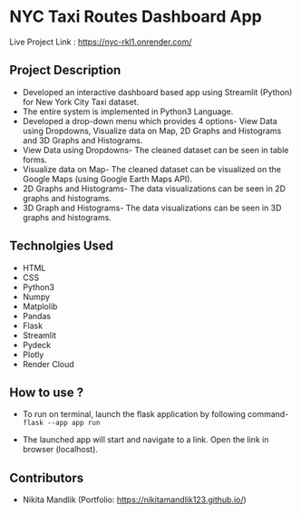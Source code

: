 # NYC Taxi Routes Dashboard App

Live Project Link :  <https://nyc-rkl1.onrender.com/>

## Project Description 

* Developed an interactive dashboard based app using Streamlit (Python) for New York City Taxi dataset. 
* The entire system is implemented in Python3 Language.
* Developed a drop-down menu which provides 4 options- View Data using Dropdowns, Visualize data on Map, 2D Graphs and Histograms and 3D Graphs and Histograms.
* View Data using Dropdowns- The cleaned dataset can be seen in table forms.
* Visualize data on Map- The cleaned dataset can be visualized on the Google Maps (using Google Earth Maps API).
* 2D Graphs and Histograms- The data visualizations can be seen in 2D graphs and histograms. 
* 3D Graph and Histograms- The data visualizations can be seen in 3D graphs and histograms. 


## Technolgies Used
* HTML
* CSS
* Python3
* Numpy
* Matplolib
* Pandas
* Flask
* Streamlit
* Pydeck
* Plotly
* Render Cloud


## How to use ?

* To run on terminal, launch the flask application by following command-
`flask --app app run`

* The launched app will start and navigate to a link. Open the link in browser (localhost).

## Contributors

* Nikita Mandlik (Portfolio: https://nikitamandlik123.github.io/)
